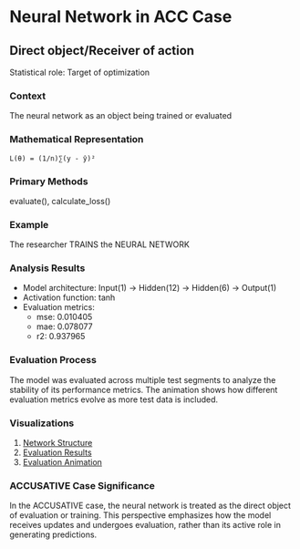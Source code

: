 # Neural Network in ACC Case

## Direct object/Receiver of action

Statistical role: Target of optimization

### Context

The neural network as an object being trained or evaluated

### Mathematical Representation

```
L(θ) = (1/n)∑(y - ŷ)²
```

### Primary Methods

evaluate(), calculate_loss()

### Example

The researcher TRAINS the NEURAL NETWORK

### Analysis Results

* Model architecture: Input(1) → Hidden(12) → Hidden(6) → Output(1)
* Activation function: tanh
* Evaluation metrics:
  - mse: 0.010405
  - mae: 0.078077
  - r2: 0.937965

### Evaluation Process

The model was evaluated across multiple test segments to analyze the stability of its performance metrics. The animation shows how different evaluation metrics evolve as more test data is included.

### Visualizations

1. [Network Structure](network_structure.png)
2. [Evaluation Results](evaluation_results.png)
3. [Evaluation Animation](evaluation_animation.gif)

### ACCUSATIVE Case Significance

In the ACCUSATIVE case, the neural network is treated as the direct object of evaluation or training. This perspective emphasizes how the model receives updates and undergoes evaluation, rather than its active role in generating predictions.